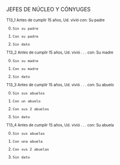JEFES DE  NÚCLEO Y CÓNYUGES
<font size="1">

T13_1  Antes  de  cumplir  15  años,  Ud.  vivió  con:    Su  padre

0.     Sin su padre
1.     Con su padre
9.     Sin dato

T13_2  Antes  de  cumplir  15  años,  Ud.  vivió  .  .  .    con:    Su  madre

0.     Sin su madre
1.     Con su madre
9.     Sin dato

T13_3  Antes  de  cumplir  15  años,  Ud.  vivió  .  .  .    con:    Su  abuelo

0.     Sin sus abuelos
1.     Con un abuelo
2.     Con sus 2 abuelos
9.     Sin dato

T13_4  Antes  de  cumplir  15  años,  Ud.  vivió  .  .  .    con:    Su  abuela

0.     Sin sus abuelas
1.     Con una abuela
2.     Con sus 2 abuelas
9.     Sin dato

</font>
